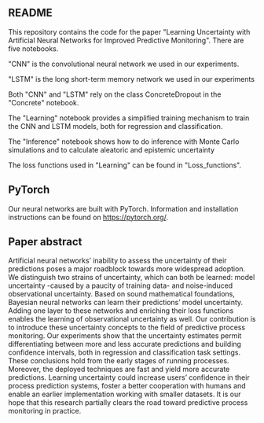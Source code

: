 ## README 
This repository contains the code for the paper "Learning Uncertainty with Artificial Neural Networks for Improved Predictive Monitoring". There are five notebooks.

"CNN" is the convolutional neural network we used in our experiments.

"LSTM" is the long short-term memory network we used in our experiments

Both "CNN" and "LSTM" rely on the class ConcreteDropout in the "Concrete" notebook.

The "Learning" notebook provides a simplified training mechanism to train the CNN and LSTM models, both for regression and classification.

The "Inference" notebook shows how to do inference with Monte Carlo simulations and to calculate aleatoric and epistemic uncertainty

The loss functions used in "Learning" can be found in "Loss_functions".


## PyTorch
Our neural networks are built with PyTorch. Information and installation instructions can be found on https://pytorch.org/.


## Paper abstract
Artificial neural networks’ inability to assess the uncertainty of their predictions poses a major roadblock towards more widespread adoption. We distinguish two strains of uncertainty, which can both be learned: model uncertainty -caused by a paucity of training data- and noise-induced observational uncertainty. Based on sound mathematical foundations, Bayesian neural networks can learn their predictions’ model uncertainty. Adding one layer to these networks and enriching their loss functions enables the learning of observational uncertainty as well. Our contribution is to introduce these uncertainty concepts to the field of predictive process monitoring. Our experiments show that the uncertainty estimates permit differentiating between more and less accurate predictions and building confidence intervals, both in regression and classification task settings. These conclusions hold from the early stages of running processes. Moreover, the deployed techniques are fast and yield more accurate predictions. Learning uncertainty could increase users’ confidence in their process prediction systems, foster a better cooperation with humans and enable an earlier implementation working with smaller datasets. It is our hope that this research partially clears the road toward predictive process monitoring in practice.
